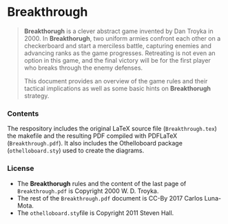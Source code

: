 # Breakthrough

> **Breakthorugh** is a clever abstract game invented by Dan Troyka in 2000. In **Breakthorugh**, two uniform armies confront each other on a checkerboard and start a merciless battle, capturing enemies and advancing ranks as the game progresses. Retreating is not even an option in this game, and the final victory will be for the first player who breaks through the enemy defenses.
>
> This document provides an overview of the game rules and their tactical implications as well as some basic hints on **Breakthorugh** strategy.

### Contents

The respository includes the original LaTeX source file (`Breakthrough.tex`) the makefile and the resulting PDF compiled with PDFLaTeX (`Breakthrough.pdf`). It also includes the Othelloboard package (`othelloboard.sty`) used to create the diagrams.

### License

* The **Breakthorugh** rules and the content of the last page of `Breakthrough.pdf` is Copyright 2000 W. D. Troyka.
* The rest of the `Breakthrough.pdf` document is CC-By 2017 Carlos Luna-Mota.
* The `othelloboard.sty`file is Copyright 2011 Steven Hall.
